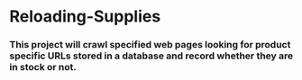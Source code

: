 # Reloading-Supplies

### This project will crawl specified web pages looking for product specific URLs stored in a database and record whether they are in stock or not.
